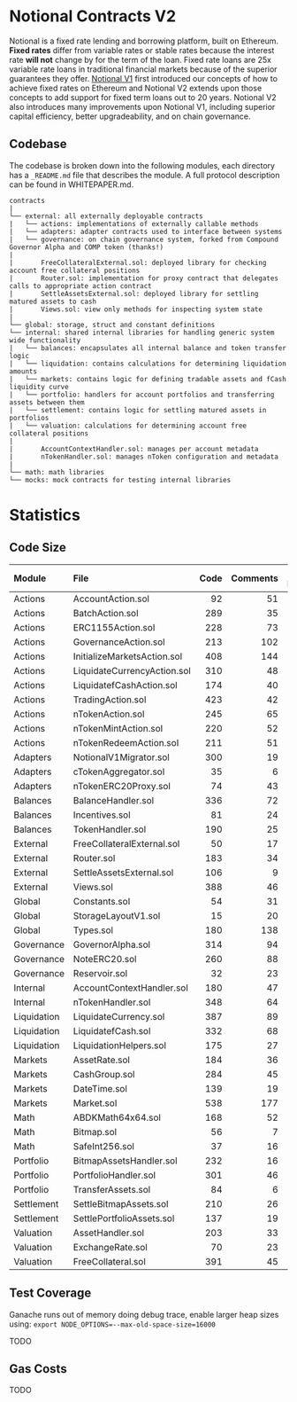 # Notional Contracts V2

Notional is a fixed rate lending and borrowing platform, built on Ethereum. **Fixed rates** differ from variable rates or stable rates because the interest rate **will not** change by for the term of the loan. Fixed rate loans are 25x variable rate loans in traditional financial markets because of the superior guarantees they offer. [Notional V1](https://github.com/notional-finance/contracts) first introduced our concepts of how to achieve fixed rates on Ethereum and Notional V2 extends upon those concepts to add support for fixed term loans out to 20 years. Notional V2 also introduces many improvements upon Notional V1, including superior capital efficiency, better upgradeability, and on chain governance.

## Codebase

The codebase is broken down into the following modules, each directory has a `_README.md` file that describes the module. A full protocol description can be found in WHITEPAPER.md.

```
contracts
|
└── external: all externally deployable contracts
|   └── actions: implementations of externally callable methods
|   └── adapters: adapter contracts used to interface between systems
|   └── governance: on chain governance system, forked from Compound Governor Alpha and COMP token (thanks!)
|
|       FreeCollateralExternal.sol: deployed library for checking account free collateral positions
|       Router.sol: implementation for proxy contract that delegates calls to appropriate action contract
|       SettleAssetsExternal.sol: deployed library for settling matured assets to cash
|       Views.sol: view only methods for inspecting system state
|
└── global: storage, struct and constant definitions
└── internal: shared internal libraries for handling generic system wide functionality
|   └── balances: encapsulates all internal balance and token transfer logic
|   └── liquidation: contains calculations for determining liquidation amounts
|   └── markets: contains logic for defining tradable assets and fCash liquidity curve
|   └── portfolio: handlers for account portfolios and transferring assets between them
|   └── settlement: contains logic for settling matured assets in portfolios
|   └── valuation: calculations for determining account free collateral positions
|
|       AccountContextHandler.sol: manages per account metadata
|       nTokenHandler.sol: manages nToken configuration and metadata
|
└── math: math libraries
└── mocks: mock contracts for testing internal libraries
```

# Statistics

## Code Size

| Module      | File                        | Code | Comments | Total Lines | Complexity / Line |
| :---------- | :-------------------------- | ---: | -------: | ----------: | ----------------: |
| Actions     | AccountAction.sol           |   92 |       51 |         167 |              10.9 |
| Actions     | BatchAction.sol             |  289 |       35 |         366 |              17.6 |
| Actions     | ERC1155Action.sol           |  228 |       73 |         343 |              17.1 |
| Actions     | GovernanceAction.sol        |  213 |      102 |         349 |              10.3 |
| Actions     | InitializeMarketsAction.sol |  408 |      144 |         618 |              11.5 |
| Actions     | LiquidateCurrencyAction.sol |  310 |       48 |         389 |               1.0 |
| Actions     | LiquidatefCashAction.sol    |  174 |       40 |         235 |               1.1 |
| Actions     | TradingAction.sol           |  423 |       42 |         521 |              12.5 |
| Actions     | nTokenAction.sol            |  245 |       65 |         355 |              10.6 |
| Actions     | nTokenMintAction.sol        |  220 |       52 |         307 |              15.5 |
| Actions     | nTokenRedeemAction.sol      |  211 |       51 |         301 |              14.2 |
| Adapters    | NotionalV1Migrator.sol      |  300 |       19 |         358 |               6.7 |
| Adapters    | cTokenAggregator.sol        |   35 |        6 |          52 |               2.9 |
| Adapters    | nTokenERC20Proxy.sol        |   74 |       43 |         136 |               0.0 |
| Balances    | BalanceHandler.sol          |  336 |       72 |         466 |              17.0 |
| Balances    | Incentives.sol              |   81 |       24 |         124 |              12.3 |
| Balances    | TokenHandler.sol            |  190 |       25 |         250 |              22.6 |
| External    | FreeCollateralExternal.sol  |   50 |       17 |          77 |               6.0 |
| External    | Router.sol                  |  183 |       34 |         241 |              32.8 |
| External    | SettleAssetsExternal.sol    |  106 |        9 |         132 |               6.6 |
| External    | Views.sol                   |  388 |       46 |         485 |               4.6 |
| Global      | Constants.sol               |   54 |       31 |         102 |               0.0 |
| Global      | StorageLayoutV1.sol         |   15 |       20 |          42 |               0.0 |
| Global      | Types.sol                   |  180 |      138 |         345 |               0.0 |
| Governance  | GovernorAlpha.sol           |  314 |       94 |         472 |              12.4 |
| Governance  | NoteERC20.sol               |  260 |       88 |         407 |              13.5 |
| Governance  | Reservoir.sol               |   32 |       23 |          66 |               6.2 |
| Internal    | AccountContextHandler.sol   |  180 |       47 |         268 |              29.4 |
| Internal    | nTokenHandler.sol           |  348 |       64 |         467 |               7.8 |
| Liquidation | LiquidateCurrency.sol       |  387 |       89 |         536 |              12.7 |
| Liquidation | LiquidatefCash.sol          |  332 |       68 |         455 |               9.3 |
| Liquidation | LiquidationHelpers.sol      |  175 |       27 |         229 |              13.1 |
| Markets     | AssetRate.sol               |  184 |       36 |         258 |              12.0 |
| Markets     | CashGroup.sol               |  284 |       45 |         370 |               6.3 |
| Markets     | DateTime.sol                |  139 |       19 |         189 |              28.8 |
| Markets     | Market.sol                  |  538 |      177 |         817 |              10.0 |
| Math        | ABDKMath64x64.sol           |  168 |       52 |         244 |              47.0 |
| Math        | Bitmap.sol                  |   56 |        7 |          75 |              16.1 |
| Math        | SafeInt256.sol              |   37 |       16 |          75 |              37.8 |
| Portfolio   | BitmapAssetsHandler.sol     |  232 |       16 |         288 |              15.1 |
| Portfolio   | PortfolioHandler.sol        |  301 |       46 |         398 |              20.3 |
| Portfolio   | TransferAssets.sol          |   84 |        6 |         102 |              11.9 |
| Settlement  | SettleBitmapAssets.sol      |  210 |       26 |         264 |              19.0 |
| Settlement  | SettlePortfolioAssets.sol   |  137 |       19 |         183 |              26.3 |
| Valuation   | AssetHandler.sol            |  203 |       33 |         275 |              16.7 |
| Valuation   | ExchangeRate.sol            |   70 |       23 |         108 |              14.3 |
| Valuation   | FreeCollateral.sol          |  391 |       45 |         495 |              15.9 |

## Test Coverage

Ganache runs out of memory doing debug trace, enable larger heap sizes using: `export NODE_OPTIONS=--max-old-space-size=16000`

TODO

## Gas Costs

TODO
